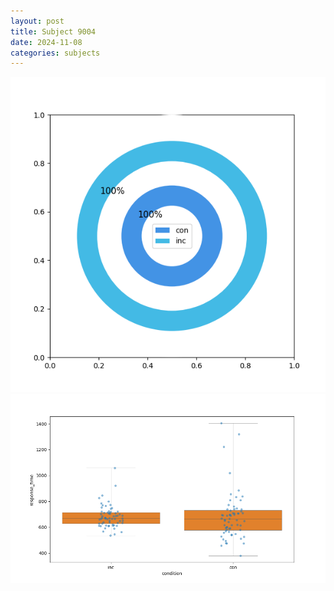 ```yaml
---
layout: post
title: Subject 9004
date: 2024-11-08
categories: subjects
---
```


![](data/9004/run-11/9004_accuracy_by_condition.png)
![](data/9004/run-11/9004_rt.png)
